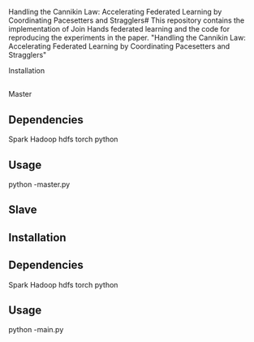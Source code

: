 Handling the Cannikin Law: Accelerating Federated Learning by Coordinating Pacesetters and Stragglers#
This repository contains the implementation of Join Hands federated learning and the code for reproducing the experiments in the paper. "Handling the Cannikin Law: Accelerating Federated Learning by Coordinating Pacesetters and Stragglers"

Installation
##
Master
##
Dependencies
------
Spark
Hadoop
hdfs
torch
python

Usage
----
python -master.py


Slave
-----
Installation
--------
Dependencies
------
Spark
Hadoop
hdfs
torch
python

Usage
----
python -main.py
